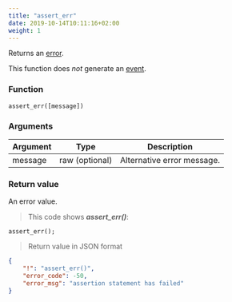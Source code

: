 ```yaml
---
title: "assert_err"
date: 2019-10-14T10:11:16+02:00
weight: 1
---
```


Returns an [error](../../data-types/error-type).

This function does *not* generate an [event](../../events).

### Function
`assert_err([message])`

### Arguments
Argument | Type | Description
-------- | ---- | -----------
message | raw (optional) | Alternative error message.

### Return value
An error value.

> This code shows ***assert_err()***:

```thingsdb,json_response
assert_err();
```

> Return value in JSON format

```json
{
    "!": "assert_err()",
    "error_code": -50,
    "error_msg": "assertion statement has failed"
}
```
